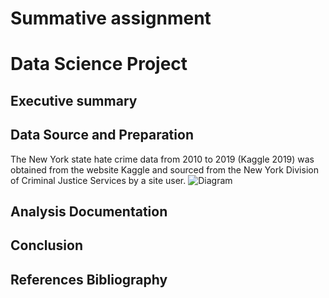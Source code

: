 # Summative assignment
# Data Science Project



## Executive summary



## Data Source and Preparation
The New York state hate crime data from 2010 to 2019 (Kaggle 2019) was obtained from the website Kaggle and sourced from the New York Division of Criminal Justice Services by a site user. 
![Diagram](assests/images/ETL-diagram.png)



## Analysis Documentation


## Conclusion


## References Bibliography



